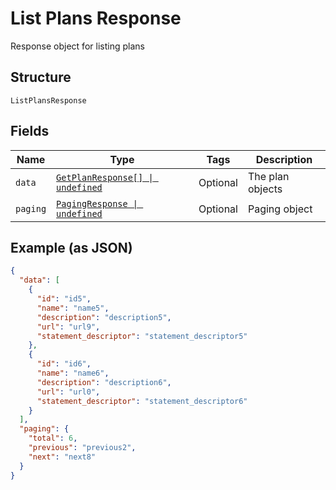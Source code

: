 
# List Plans Response

Response object for listing plans

## Structure

`ListPlansResponse`

## Fields

| Name | Type | Tags | Description |
|  --- | --- | --- | --- |
| `data` | [`GetPlanResponse[] \| undefined`](../../doc/models/get-plan-response.md) | Optional | The plan objects |
| `paging` | [`PagingResponse \| undefined`](../../doc/models/paging-response.md) | Optional | Paging object |

## Example (as JSON)

```json
{
  "data": [
    {
      "id": "id5",
      "name": "name5",
      "description": "description5",
      "url": "url9",
      "statement_descriptor": "statement_descriptor5"
    },
    {
      "id": "id6",
      "name": "name6",
      "description": "description6",
      "url": "url0",
      "statement_descriptor": "statement_descriptor6"
    }
  ],
  "paging": {
    "total": 6,
    "previous": "previous2",
    "next": "next8"
  }
}
```

